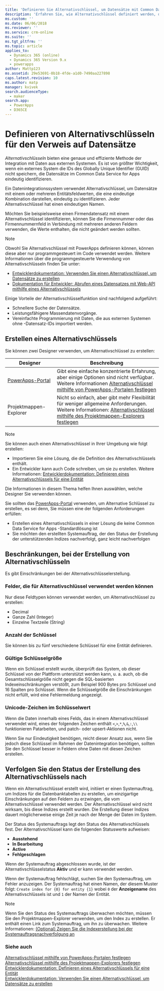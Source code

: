 ```yaml
---
title: 'Definieren Sie Alternativschlüssel, um Datensätze mit Common Data Service for Apps zu verweisen | MicrosoftDocs'
description: 'Erfahren Sie, wie Alternativschlüssel definiert werden, die verwendet werden können, um Datensätze in Common Data Service for Apps zu verweisen'
ms.custom: ''
ms.date: 06/06/2018
ms.reviewer: ''
ms.service: crm-online
ms.suite: ''
ms.tgt_pltfrm: ''
ms.topic: article
applies_to:
  - Dynamics 365 (online)
  - Dynamics 365 Version 9.x
  - powerapps
author: Mattp123
ms.assetid: 29e53691-0b18-4fde-a1d0-7490aa227898
caps.latest.revision: 10
ms.author: matp
manager: kvivek
search.audienceType:
  - maker
search.app:
  - PowerApps
  - D365CE
---
```

# <a name="define-alternate-keys-to-reference-records"></a>Definieren von Alternativschlüsseln für den Verweis auf Datensätze

*Alternativschlüsseln* bieten eine genaue und effiziente Methode der Integration mit Daten aus externen Systemen. Es ist von größter Wichtigkeit, wenn ein externes System die IDs des Globally Unique Identifier (GUID) nicht speichern, die Datensätze im Common Data Service for Apps eindeutig identifizieren. 

Ein Datenintegrationssystem verwendet Alternativschlüssel, um Datensätze mit einem oder mehreren Entitätsfeldwerten, die eine eindeutige Kombination darstellen, eindeutig zu identifizieren. Jeder Alternativschlüssel hat einen eindeutigen Namen. 

Möchten Sie beispielsweise einen Firmendatensatz mit einem Alternativschlüssel identifizieren, können Sie die Firmennummer oder das Firmennummernfeld in Verbindung mit mehreren anderen Feldern verwenden, die Werte enthalten, die nicht geändert werden sollten.

> [!NOTE]
> Obwohl Sie Alternativschlüssel mit PowerApps definieren können, können diese aber nur programmgesteuert im Code verwendet werden. Weitere Informationen über die programmgesteuerte Verwendung von Alternativschlüsseln finden Sie unter:   
> - [Entwicklerdokumentation: Verwenden Sie einen Alternativschlüssel, um Datensätze zu erstellen](/dynamics365/customer-engagement/developer/use-alternate-key-create-record) 
> - [Dokumentation für Entwickler: Abrufen eines Datensatzes mit Web-API mithilfe eines Alternativschlüssels](/dynamics365/customer-engagement/developer/webapi/retrieve-entity-using-web-api#retrieve-using-an-alternate-key)

Einige Vorteile der Alternativschlüsselfunktion sind nachfolgend aufgeführt:  
  
- Schnellere Suche der Datensätze.  
- Leistungsfähigere Massendatenvorgänge.  
- Vereinfachte Programmierung mit Daten, die aus externen Systemen ohne -Datensatz-IDs importiert werden.  
  

## <a name="creating-an-alternate-key"></a>Erstellen eines Alternativschlüssels

Sie können zwei Designer verwenden, um Alternativschlüssel zu erstellen:

|Designer| Beschreibung|
|--|--|
|[PowerApps-Portal](https://web.powerapps.com/?utm_source=padocs&utm_medium=linkinadoc&utm_campaign=referralsfromdoc)|Gibt eine einfache konzentrierte Erfahrung, aber einige Optionen sind nicht verfügbar.<br />Weitere Informationen [Alternativschlüssel mithilfe von PowerApps-Portalen festlegen](define-alternate-keys-portal.md)|
|Projektmappen-Explorer|Nicht so einfach, aber gibt mehr Flexibilität für weniger allgemeine Anforderungen.<br />Weitere Informationen: [Alternativschlüssel mithilfe des Projektmappen-Explorers festlegen](define-alternate-keys-solution-explorer.md) |

> [!NOTE]
> Sie können auch einen Alternativschlüssel in Ihrer Umgebung wie folgt erstellen:
> - Importieren Sie eine Lösung, die die Definition des Alternativschlüssels enthält.
> - Ein Entwickler kann auch Code schreiben, um sie zu erstellen. Weitere Informationen: [Entwicklerdokumentation: Definieren eines Alternativschlüssels für eine Entität](/dynamics365/customer-engagement/developer/define-alternate-keys-entity)

Die Informationen in diesem Thema helfen Ihnen auswählen, welche Designer Sie verwenden können. 

Sie sollten das [PowerApps-Portal](https://web.powerapps.com/?utm_source=padocs&utm_medium=linkinadoc&utm_campaign=referralsfromdoc) verwenden, um Alternative Schlüssel zu erstellen, es sei denn, Sie müssen eine der folgenden Anforderungen erfüllen:

- Erstellen eines Alternativschlüssels in einer Lösung die keine Common Data Service for Apps -Standardlösung ist
- Sie möchten den erstellten Systemauftrag, der den Status der Erstellung der unterstützenden Indizes nachverfolgt, ganz leicht nachverfolgen


## <a name="limits-in-creating-alternate-keys"></a>Beschränkungen, bei der Erstellung von Alternativschlüsseln

Es gibt Einschränkungen bei der Alternativschlüsselerstellung.

### <a name="fields-that-can-be-used-for-alternate-keys"></a>Felder, die für Alternativschlüssel verwendet werden können

Nur diese Feldtypen können verwendet werden, um Alternativschlüssel zu erstellen:
 - Decimal
 - Ganze Zahl (Integer)
 - Einzelne Textzeile (String)

### <a name="number-of-keys"></a>Anzahl der Schlüssel

Sie können bis zu fünf verschiedene Schlüssel für eine Entität definieren.
 
### <a name="valid-key-size"></a>Gültige Schlüsselgröße

Wenn ein Schlüssel erstellt wurde, überprüft das System, ob dieser Schlüssel von der Plattform unterstützt werden kann, u. a. auch, ob die Gesamtschlüsselgröße nicht gegen die SQL-basierten Indexeinschränkungen verstößt, zum Beispiel 900 Bytes pro Schlüssel und 16 Spalten pro Schlüssel. Wenn die Schlüsselgröße die Einschränkungen nicht erfüllt, wird eine Fehlermeldung angezeigt.

### <a name="unicode-characters-in-key-value"></a>Unicode-Zeichen im Schlüsselwert

Wenn die Daten innerhalb eines Felds, das in einem Alternativschlüssel verwendet wird, eines der folgenden Zeichen enthält `<`,`>`,`*`,`%`,`&`,`:`,`\\` funktionieren Patarbeiten, und patch- oder upsert-Aktionen nicht. 

Wenn Sie nur Eindeutigkeit benötigen, reicht dieser Ansatz aus, wenn Sie jedoch diese Schlüssel im Rahmen der Datenintegration benötigen, sollten Sie den Schlüssel besser in Feldern ohne Daten mit diesen Zeichen erstellen.

## <a name="track-the-status-of-the-creation-of-the-alternate-key"></a>Verfolgen Sie den Status der Erstellung des Alternativschlüssels nach

Wenn ein Alternativschlüssel erstellt wird, initiiert er einen Systemauftrag, um Indizes für die Datenbanktabellen zu erstellen, um einzigartige Einschränkungen auf den Feldern zu erzwingen, die vom Alternativschlüssel verwendet werden. Der Alternativschlüssel wird nicht wirksam, bis diese Indizes erstellt wurden. Die Erstellung dieser Indizes dauert möglicherweise einige Zeit je nach der Menge der Daten im System. 

Der Status des Systemauftrags legt den Status des Alternativschlüssels fest. Der Alternativschlüssel kann die folgenden Statuswerte aufweisen:
- **Ausstehend**
- **In Bearbeitung**
- **Active**
- **Fehlgeschlagen**

Wenn der Systemauftrag abgeschlossen wurde, ist der Alternativschlüsselstatus **Aktiv** und er kann verwendet werden.

Wenn der Systemauftrag fehlschlägt, suchen Sie den Systemauftrag, um Fehler anzuzeigen. Der Systemauftrag hat einen Namen, der diesem Muster folgt: `Create index for {0} for entity {1}` wobei `0` der **Anzeigename** des Alternativschlüssels ist und `1` der Namen der Entität.


> [!NOTE]
> Wenn Sie den Status des Systemauftrags überwachen möchten, müssen Sie den Projektmappen-Explorer verwenden, um den Index zu erstellen. Er enthält einen Link zum Systemauftrag, um ihn zu überwachen. Weitere Informationen: [(Optional) Zeigen Sie die Indexerstellung bei der Systemauftragsnachverfolgung an](define-alternate-keys-solution-explorer.md#optional-view-the-system-job-tracking-creation-of-indexes)
  
  
### <a name="see-also"></a>Siehe auch  

[Alternativschlüssel mithilfe von PowerApps-Portalen festlegen](define-alternate-keys-portal.md)<br />
[Alternativschlüssel mithilfe des Projektmappen-Explorers festlegen](define-alternate-keys-solution-explorer.md)<br />
[Entwicklerdokumentation: Definieren eines Alternativschlüssels für eine Entität](/dynamics365/customer-engagement/developer/define-alternate-keys-entity)<br />
[Entwicklerdokumentation: Verwenden Sie einen Alternativschlüssel, um Datensätze zu erstellen](/dynamics365/customer-engagement/developer/use-alternate-key-create-record)
